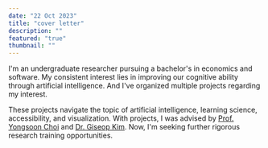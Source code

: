 ```yaml
---
date: "22 Oct 2023"
title: "cover letter"
description: ""
featured: "true"
thumbnail: ""
---
```


I'm an undergraduate researcher pursuing a bachelor's in economics and software.
My consistent interest lies in improving our cognitive ability through artificial intelligence.
And I've organized multiple projects regarding my interest.

These projects navigate the topic of artificial intelligence, learning science, accessibility, and visualization.
With projects, I was advised by [Prof. Yongsoon Choi](http://lifestylemedia.org/) and [Dr. Giseop Kim](https://gisbi-kim.github.io/).
Now, I'm seeking further rigorous research training opportunities.


<!-- These projects are 

With an interest in behavioral observation, I've developed  
My primary interest lies in

Hi, I'm an undergraduate student at [Sogang University](https://wwwe.sogang.ac.kr/wwwe/index_new.html), expected to graduate in February 2024. I'm pursuing majors in both economics and software.

Being advised by [Prof. Yongsoon Choi](http://lifestylemedia.org/), chair of Art and Technology at Sogang University, I organized multiple undergraduate HCI research projects with skilled teammates. -->
<!-- 
My research interests are HAI, learning science, visualization, and accessibility. Specifically, I'm looking for a research training opportunity on the topic of cognitive augmentation and learning with LLM through behavioral design. -->